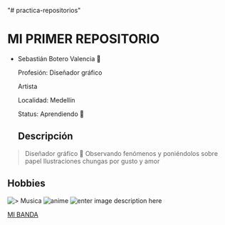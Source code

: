 "# practica-repositorios" 

# MI PRIMER REPOSITORIO

- Sebastián Botero Valencia :guitar:

  Profesión: Diseñador gráfico

  Artista

  Localidad: Medellín

  Status: Aprendiendo :book:

  ## Descripción

> Diseñador gráfico 🌵
Observando fenómenos y poniéndolos sobre papel
Ilustraciones chungas por gusto y amor

## Hobbies

![> Musica](https://icons.iconarchive.com/icons/dtafalonso/yosemite-flat/128/Music-icon.png) 
![anime](https://icons.iconarchive.com/icons/vitorjapah/anime-dvd-cases/128/berserk-icon.png)
![enter image description here](https://icons.iconarchive.com/icons/martz90/circle/128/books-icon.png)

[MI BANDA](https://open.spotify.com/intl-es/artist/5dikCL3g3MoO3tS9spFF9R?si=wnLHauw-T5SEtzwMDkzkbQ)